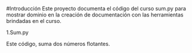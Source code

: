 #Introducción
Este proyecto documenta el código del curso sum.py para mostrar dominio en la creación de documentación con las herramientas brindadas en el curso.

1.Sum.py

Este código, suma dos números flotantes.
